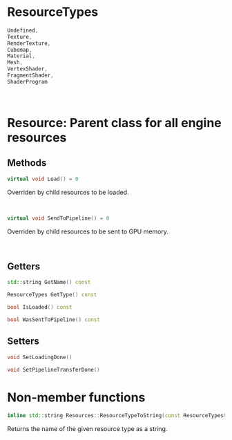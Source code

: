 # ResourceTypes

```cpp
Undefined,
Texture,
RenderTexture,
Cubemap,
Material,
Mesh,
VertexShader,
FragmentShader,
ShaderProgram
```



<br>

# Resource: Parent class for all engine resources

## Methods

```cpp
virtual void Load() = 0
```

Overriden by child resources to be loaded.

<br>

```cpp
virtual void SendToPipeline() = 0
```

Overriden by child resources to be sent to GPU memory.

<br>

## Getters

```cpp
std::string GetName() const
```

```cpp
ResourceTypes GetType() const
```

```cpp
bool IsLoaded() const
```

```cpp
bool WasSentToPipeline() const
```

## Setters

```cpp
void SetLoadingDone()
```

```cpp
void SetPipelineTransferDone()
```

# Non-member functions

```cpp
inline std::string Resources::ResourceTypeToString(const ResourceTypes& type)
```

Returns the name of the given resource type as a string.

<br>

